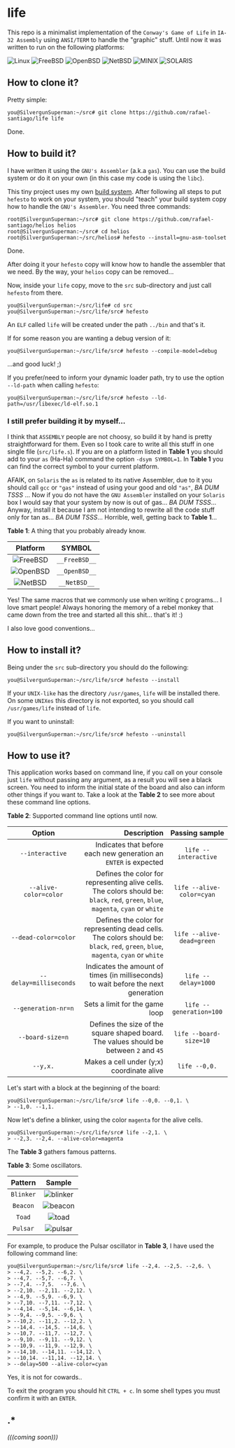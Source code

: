 # life

This repo is a minimalist implementation of the ``Conway's Game of Life`` in ``IA-32 Assembly`` using
``ANSI/TERM`` to handle the "graphic" stuff. Until now it was written to run on the following platforms:

![Linux](https://github.com/rafael-santiago/life/blob/master/etc/small-tux.png "Linux") ![FreeBSD](https://github.com/rafael-santiago/life/blob/master/etc/small-beastie.png "FreeBSD") ![OpenBSD](https://github.com/rafael-santiago/life/blob/master/etc/small-puffy.png "OpenBSD") ![NetBSD](https://github.com/rafael-santiago/life/blob/master/etc/small-netbsd-flag.png "NetBSD") ![MINIX](https://github.com/rafael-santiago/life/blob/master/etc/small-raccoon.jpg "MINIX") ![SOLARIS](https://github.com/rafael-santiago/life/blob/master/etc/small-solaris-sun.png "Solaris")

## How to clone it?

Pretty simple:

```
you@SilvergunSuperman:~/src# git clone https://github.com/rafael-santiago/life life
```

Done.

## How to build it?

I have written it using the ``GNU's Assembler`` (a.k.a ``gas``). You can use the build system or do it
on your own (in this case my code is using the ``libc``).

This tiny project uses my own [build system](https://github.com/rafael-santiago/hefesto). After following
all steps to put ``hefesto`` to work on your system, you should "teach" your build system copy how to handle the
``GNU's Assembler``. You need three commands:

```
root@SilvergunSuperman:~/src# git clone https://github.com/rafael-santiago/helios helios
root@SilvergunSuperman:~/src# cd helios
root@SilvergunSuperman:~/src/helios# hefesto --install=gnu-asm-toolset
```

Done.

After doing it your ``hefesto`` copy will know how to handle the assembler that we need. By the way, your
``helios`` copy can be removed...

Now, inside your ``life`` copy, move to the ``src`` sub-directory and just call ``hefesto`` from there.

```
you@SilvergunSuperman:~/src/life# cd src
you@SilvergunSuperman:~/src/life/src# hefesto
```

An ``ELF`` called ``life`` will be created under the path ``../bin`` and that's it.

If for some reason you are wanting a debug version of it:

```
you@SilvergunSuperman:~/src/life/src# hefesto --compile-model=debug
```

...and good luck! ;)

If you prefer/need to inform your dynamic loader path, try to use the option ``--ld-path`` when calling ``hefesto``:

```
you@SilvergunSuperman:~/src/life/src# hefesto --ld-path=/usr/libexec/ld-elf.so.1
```

### I still prefer building it by myself...

I think that ``ASSEMBLY`` people are not choosy, so build it by hand is pretty straightforward for them. Even so I took care
to write all this stuff in one single file (``src/life.s``). If you are on a platform listed in **Table 1** you should add to
your ``as`` (Ha-Ha) command the option ``-dsym SYMBOL=1``. In **Table 1** you can find the correct symbol to your current
platform.

AFAIK, on ``Solaris`` the ``as`` is related to its native Assembler, due to it you should call ``gcc`` or ``"gas"``
instead of using your good and old ``"as"``, *BA DUM TSSS* ... Now if you do not have the ``GNU Assembler`` installed on
your ``Solaris`` box I would say that your system by now is out of gas... *BA DUM TSSS*... Anyway, install it because I am
not intending to rewrite all the code stuff only for tan as... *BA DUM TSSS*... Horrible, well, getting back to **Table 1**...

**Table 1**: A thing that you probably already know.

| **Platform**                                                                                       |    **SYMBOL**    |
|:--------------------------------------------------------------------------------------------------:|:----------------:|
| ![FreeBSD](https://github.com/rafael-santiago/life/blob/master/etc/small-beastie.png "FreeBSD")    |  ``__FreeBSD__`` |
| ![OpenBSD](https://github.com/rafael-santiago/life/blob/master/etc/small-puffy.png "OpenBSD")      |  ``__OpenBSD__`` |
| ![NetBSD](https://github.com/rafael-santiago/life/blob/master/etc/small-netbsd-flag.png "NetBSD")  |  ``__NetBSD__``  |

Yes! The same macros that we commonly use when writing ``C`` programs... I love smart people!
Always honoring the memory of a rebel monkey that came down from the tree and started all this shit... that's it! :)

I also love good conventions...

## How to install it?

Being under the ``src`` sub-directory you should do the following:

```
you@SilvergunSuperman:~/src/life/src# hefesto --install
```

If your ``UNIX-like`` has the directory ``/usr/games``, ``life`` will be installed there. On some ``UNIXes`` this directory
is not exported, so you should call ``/usr/games/life`` instead of ``life``.

If you want to uninstall:

```
you@SilvergunSuperman:~/src/life/src# hefesto --uninstall
```

## How to use it?

This application works based on command line, if you call on your console just ``life`` without passing any argument, as a result
you will see a black screen. You need to inform the initial state of the board and also can inform other things if you want to. Take a look
at the **Table 2** to see more about these command line options.

**Table 2**: Supported command line options until now.

|**Option**| **Description** | **Passing sample** |
|:--------:|----------------:|:----------:|
|``--interactive``          | Indicates that before each new generation an ``ENTER`` is expected | ``life --interactive`` |
|``--alive-color=color``  | Defines the color for representing alive cells. The colors should  be: ``black``, ``red``, ``green``, ``blue``, ``magenta``, ``cyan`` or ``white`` | ``life --alive-color=cyan`` |
|``--dead-color=color``   | Defines the color for representing dead cells. The colors should be: ``black``, ``red``, ``green``, ``blue``, ``magenta``, ``cyan`` or ``white`` | ``life --alive-dead=green`` |
|``--delay=milliseconds`` | Indicates the amount of times (in milliseconds) to wait before the next generation | ``life --delay=1000`` |
|``--generation-nr=n``      | Sets a limit for the game loop | ``life --generation=100`` |
|``--board-size=n``         | Defines the size of the square shaped board. The values should be between ``2`` and ``45`` | ``life --board-size=10`` |
|``--y,x.``        | Makes a cell under (y;x) coordinate alive | ``life --0,0.`` |

Let's start with a block at the beginning of the board:

```
you@SilvergunSuperman:~/src/life/src# life --0,0. --0,1. \
> --1,0. --1,1.
```

Now let's define a blinker, using the color ``magenta`` for the alive cells.


```
you@SilvergunSuperman:~/src/life/src# life --2,1. \
> --2,3. --2,4. --alive-color=magenta
```

The **Table 3** gathers famous patterns.

**Table 3**: Some oscillators.

| **Pattern** |                                      **Sample**                                      |
|:-----------:|:------------------------------------------------------------------------------------:|
| ``Blinker`` | ![blinker](https://github.com/rafael-santiago/life/blob/master/etc/life-blinker.gif) |
| ``Beacon``  | ![beacon](https://github.com/rafael-santiago/life/blob/master/etc/life-beacon.gif)   |
| ``Toad``    | ![toad](https://github.com/rafael-santiago/life/blob/master/etc/life-toad.gif)       |
| ``Pulsar``  | ![pulsar](https://github.com/rafael-santiago/life/blob/master/etc/life-pulsar.gif)   |

For example, to produce the Pulsar oscillator in **Table 3**, I have used the following command line:

```
you@SilvergunSuperman:~/src/life/src# life --2,4. --2,5. --2,6. \
> --4,2. --5,2. --6,2. \
> --4,7. --5,7. --6,7. \
> --7,4. --7,5.  --7,6. \
> --2,10. --2,11. --2,12. \
> --4,9. --5,9. --6,9. \
> --7,10. --7,11. --7,12. \
> --4,14. --5,14. --6,14. \
> --9,4. --9,5. --9,6. \
> --10,2. --11,2. --12,2. \
> --14,4. --14,5. --14,6. \
> --10,7. --11,7. --12,7. \
> --9,10. --9,11. --9,12. \
> --10,9. --11,9. --12,9. \
> --14,10. --14,11. --14,12. \
> --10,14. --11,14. --12,14. \
> --delay=500 --alive-color=cyan
```
Yes, it is not for cowards..

To exit the program you should hit ``CTRL + c``. In some shell types you must confirm it with an ``ENTER``.

## .*

*(((coming soon)))*
